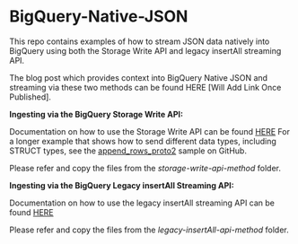 # BigQuery-Native-JSON
This repo contains examples of how to stream JSON data natively into BigQuery using both the Storage Write API and legacy insertAll streaming API.

The blog post which provides context into BigQuery Native JSON and streaming via these two methods can be found HERE [Will Add Link Once Published].

**Ingesting via the BigQuery Storage Write API:**
    
Documentation on how to use the Storage Write API can be found [HERE](https://cloud.google.com/bigquery/docs/write-api)
    For a longer example that shows how to send different data types, including STRUCT types, see the [append_rows_proto2](https://github.com/googleapis/python-bigquery-storage/blob/main/samples/snippets/append_rows_proto2.py) sample on GitHub. 

Please refer and copy the files from the *storage-write-api-method* folder.
  
    
**Ingesting via the BigQuery Legacy insertAll Streaming API:** 
    
Documentation on how to use the legacy insertAll streaming API can be found [HERE](https://cloud.google.com/bigquery/streaming-data-into-bigquery)
  
Please refer and copy the files from the *legacy-insertAll-api-method* folder.
